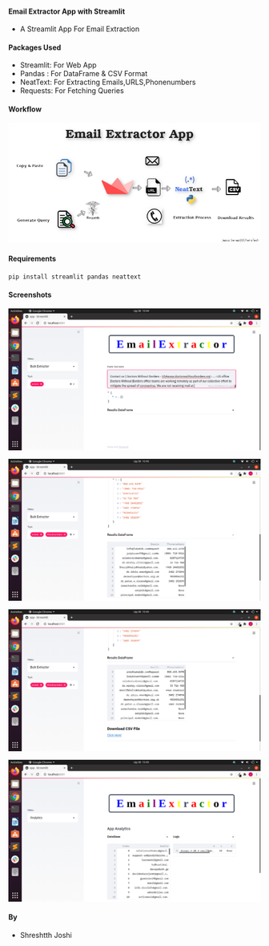 #### Email Extractor App with Streamlit
+ A Streamlit App For Email Extraction


#### Packages Used
+ Streamlit: For Web App
+ Pandas : For DataFrame & CSV Format
+ NeatText: For Extracting Emails,URLS,Phonenumbers
+ Requests: For Fetching Queries

#### Workflow
![](email_extractor_streamlit_app_jcharistech.png) 

#### Requirements
```bash
pip install streamlit pandas neattext
```


#### Screenshots
![](images/app_images01.png)


![](images/app_images02.png)


![](images/app_images03.png)


![](images/app_images04.png)


#### By
+ Shreshtth Joshi
